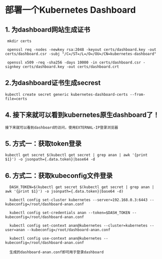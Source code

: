 # 部署⼀个Kubernetes Dashboard
## 1. 为dashboard⽹站⽣成证书
     mkdir certs
     
     openssl req -nodes -newkey rsa:2048 -keyout certs/dashboard.key -out certs/dashboard.csr -subj "/C=/ST=/L=/O=/OU=/CN=kubernetes-dashboard"

     openssl x509 -req -sha256 -days 10000 -in certs/dashboard.csr -signkey certs/dashboard.key -out certs/dashboard.crt

## 2.为dashboard证书⽣成secrest
    kubectl create secret generic kubernetes-dashboard-certs --from-file=certs

## 4. 接下来就可以看到kubernetes原⽣dashboard了！
    接下来就可以看到dashboard的访问，使⽤EXTERNAL-IP登录浏览器
    
## 5. 方式一：获取token登录
    kubectl get secret $(kubectl get secret | grep anan | awk '{print $1}') -o jsonpath={.data.token}|base64 -d

## 6. 方式二：获取kubeconfig文件登录
      
      DASH_TOKEN=$(kubectl get secret $(kubectl get secret | grep anan | awk '{print $1}') -o jsonpath={.data.token}|base64 -d)
      
      kubectl config set-cluster kubernetes --server=192.168.0.3:6443 --kubeconfig=/root/dashboard-anan.conf
      
      kubectl config set-credentials anan --token=$DASH_TOKEN --kubeconfig=/root/dashboard-anan.conf
      
      kubectl config set-context anan@kubernetes --cluster=kubernetes --user=anan --kubeconfig=/root/dashboard-anan.conf
      
      kubectl config use-context anan@kubernetes --kubeconfig=/root/dashboard-anan.conf
      
      生成的dashboard-anan.conf即可用于登录dashboard
